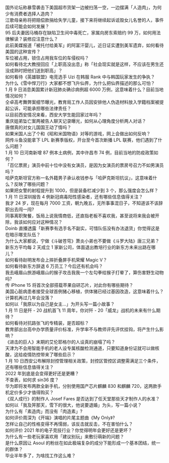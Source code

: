 国外论坛称暴雪袭击下美国超市货架一边被扫荡一空，一边摆满「人造肉」，为何少有消费者选择人造肉？  
江歌母亲称将把赔偿款捐给失学儿童，接下来将继续起诉诋毁女儿名誉的人，事件后续可能会如何发展？  
95 后夫妻因马桶存在缺陷卫生间中毒死亡，家属向房东索赔约 99 万，如何用法律解读？装修应注意什么？  
此前美媒报道「被托付给美军」的阿富汗婴儿，近日证实遭到美军遗弃，如何看待美国的这种宣传？  
车位被占用，锁住占用我车位的车侵权吗？  
如何看待北大教授回应「上职高没出息」称「社会现实就是这样，不应该在男生还没成熟时把他们送到职高」？  
如何看待《英雄联盟》电竞选手 Uzi 在韩服 Rank 中与韩国玩家发生的争执？  
为什么《雪中悍刀行》大家都不想飞升仙界，为什么把仙界描述的那么可怕？  
1 月 9 日消息美国累计新冠肺炎确诊病例超 6000 万例，这意味着什么？目前当地情况如何？  
仝卓高考舞弊案细节曝光，教育局工作人员因安排他人伪造材料放入学籍档案被提起公诉，可能承担哪些法律责任？  
以目前西安情况来看，西安大学生能回家过年吗？  
重庆姐弟坠亡案两被告人聊天记录曝光，如何从心理角度分析两人对话？  
唐僧真的对女儿国国王动了情吗？  
如果米国人出了个和《昭和米国物语》对等的游戏，网上会做出如何反响？  
网传斗鱼没能拿下 LPL 新赛季版权，开台至今首次断播 LPL 联赛，他们遇到了什么问题？  
1 月 10 日河南新增 87 例本土病例，其中许昌市 74 例，目前当地的防疫政策如何？  
「百亿票房」演员中前十位中没有女演员，是因为女演员的票房号召力不如男演员吗？  
哈萨克斯坦官方称一名外籍男子承认收钱参与「哈萨克斯坦抗议」，这意味着什么？反映了哪些问题？  
如果把女警的射程提升到 1000，但是装备栏减少到 3 个，那么强度会怎么样？  
1 月 11 日深圳报告 4 例新冠病毒阳性感染者，还有哪些信息值得关注？  
我才 24 岁，现在每月 7000 工资，朝九晚五，无所事事混日子，不知道该不该辞职出去闯一闯?  
同事离职聚餐，饭局上说我情商低，还直指老板不喜欢我，甚至说将来我会被开除，我该如何应对这种情况？  
Doinb 直播透露「新赛季有选手名不副实，可惜队伍没有办法退货」你觉得这是在暗示哪支队伍？  
为什么大家都说，宁做《斗破苍穹》萧炎小弟也不要做《斗罗大陆》唐三兄弟？  
新东方平均每 2 天成立 1 家新公司，体面退出教培行业的新东方未来出路在哪儿？  
如何看待赵明发布会上摔折叠屏手机荣耀 Magic V？  
如何看待新东方辞退 6 万员工？今后还有机会吗？  
我去峨眉山旅游峨眉山的猴子攻击我我一个左勾拳给猴子打晕了，算伤害野生动物吗?  
传 iPhone 15 将首次全部搭载苹果自研芯片，对此你有哪些期待？  
美国心脏病患者接受全球首例猪心移植，供体猪已经过基因改造，这意味着什么？  
计算机再过几年会没落？  
如何以「我原以为自己是女主…」为开头写一篇小故事？  
1 月 11 日是歼 - 20 战机首飞 11 周年，你对歼 - 20「威龙」战机的未来有什么期待？  
如何看待对抗路张飞的专精装，是否超标？  
教育部出台高中办学质量评价标准，升学率不与教师评先评优挂钩，将产生什么影响？  
《进击的巨人》末期的艾伦耶格尔的人设真的崩塌了吗？  
天津为不会用智能手机的老人设专属核酸检测通道，只要知道身份证就可以做核酸，这给疫情防控带来了哪些启示？  
1 月 10 日西安公布解除封控管理相关政策，封控区管控区调整需满足三个条件，还有哪些信息值得关注？  
2022 年到底是会变得更好还是更糟？  
不查表，如何求 sin36 度？  
华为即将发布两款全新手机，分别使用国产芯片麒麟 830 和麒麟 720，这两款手机定价多少才值得购买？  
《双人成行》的制作人 Josef Fares 是否达到了任天堂那些天才制作人的水准？  
如何以「我及笄那天，雪下的很大，他说要退婚」为头，写一篇小说？  
为什么有「素造肉」而没有「肉造素」?  
如何评价周深为《开端》演唱的片尾主题曲《My Only》?  
怎样让自己的性格变得不再懦弱，该反击就反击，不在害怕什么？  
如何评价 2021 年的电子竞技行业？你觉得明年会更好还是更坏？  
为什么有一些老玩家喜欢用「建议别玩」来敷衍萌新的问题？  
是什么原因让 Asoul 的粉丝在如此极端复杂的成分下能形成一个基本团结，统一的群体？  
毕业半年多了，为啥找工作这么难？  
